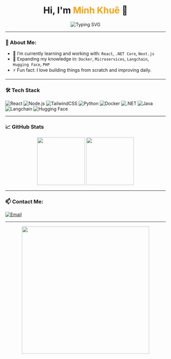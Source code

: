 <h1 align="center">Hi, I'm <span style="color:#fca311">Minh Khuê</span> 👋</h1>

<p align="center">
  <img src="https://readme-typing-svg.demolab.com?font=Fira+Code&weight=500&size=24&pause=1000&center=true&vCenter=true&width=435&lines=Fresher+Fullstack+Developer;Web+%7C+AI+Enthusiast;UI%2FUX+Design+Learner;Let's+Code+and+Explore+Tech!" alt="Typing SVG" />
</p>

---

### 🚀 About Me:
- 🔭 I’m currently learning and working with: `React`, `.NET Core`, `Next.js`
- 🌱 Expanding my knowledge in: `Docker`, `Microservices`, `Langchain`, `Hugging Face`, `PHP`
- ⚡ Fun fact: I love building things from scratch and improving daily.

---

### 🛠️ Tech Stack
![React](https://img.shields.io/badge/-React-61DAFB?logo=react&logoColor=white&style=for-the-badge)
![Node.js](https://img.shields.io/badge/-Node.js-339933?logo=node.js&logoColor=white&style=for-the-badge)
![TailwindCSS](https://img.shields.io/badge/-TailwindCSS-06B6D4?logo=tailwindcss&logoColor=white&style=for-the-badge)
![Python](https://img.shields.io/badge/-Python-3776AB?logo=python&logoColor=white&style=for-the-badge)
![Docker](https://img.shields.io/badge/-Docker-2496ED?logo=docker&logoColor=white&style=for-the-badge)
![.NET](https://img.shields.io/badge/-.NET-512BD4?logo=dotnet&logoColor=white&style=for-the-badge)
![Java](https://img.shields.io/badge/-Java-007396?logo=java&logoColor=white&style=for-the-badge)
![Langchain](https://img.shields.io/badge/-Langchain-FFCC00?logo=chainlink&logoColor=white&style=for-the-badge)
![Hugging Face](https://img.shields.io/badge/-Hugging%20Face-FFCC00?logo=huggingface&logoColor=white&style=for-the-badge)

---

### 📈 GitHub Stats
<p align="center">
  <img src="https://github-readme-stats.vercel.app/api?username=lkhue65&show_icons=true&theme=radical" height="150"/>
  <img src="https://github-readme-stats.vercel.app/api/top-langs/?username=lkhue65&layout=compact&theme=radical" height="150"/>
</p>

---

### 📫 Contact Me:

[![Email](https://img.shields.io/badge/-Email-red?logo=gmail&style=flat-square)](mailto:Khueluong308@gmail.com)

---

<p align="center">
  <img src="https://media.giphy.com/media/qgQUggAC3Pfv687qPC/giphy.gif" width="400" />
</p>
